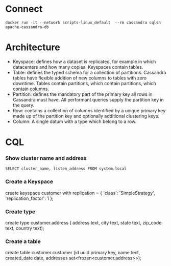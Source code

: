 # Connect 

`docker run -it --network scripts-linux_default  --rm cassandra cqlsh apache-cassandra-db`


# Architecture

- Keyspace: defines how a dataset is replicated, for example in which datacenters and how many copies. Keyspaces contain tables.
- Table: defines the typed schema for a collection of partitions. Cassandra tables have flexible addition of new columns to tables with zero downtime. Tables contain partitions, which contain partitions, which contain columns.
- Partition: defines the mandatory part of the primary key all rows in Cassandra must have. All performant queries supply the partition key in the query.
- Row: contains a collection of columns identified by a unique primary key made up of the partition key and optionally additional clustering keys.
- Column: A single datum with a type which belong to a row.


# CQL

### Show cluster name and address

`SELECT cluster_name, listen_address FROM system.local`

### Create a Keyspace

create keyspace customer with replication = { 'class': 'SimpleStrategy', 'replication_factor': 1  };

### Create type

create type customer.address ( address text, city text, state text, zip_code text, country text);

### Create a table


create table customer.customer (id uuid primary key, name text, created_date date, addresses set<frozen<customer.address>>);